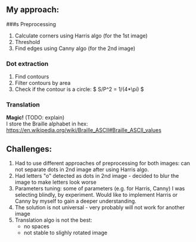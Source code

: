 ## My approach:
###s Preprocessing
1. Calculate corners using Harris algo (for the 1st image)
2. Threshold
3. Find edges using Canny algo (for the 2nd image)

### Dot extraction
1. Find contours
2. Filter contours by area 
3. Check if the contour is a circle: $ S/P^2 = 1/(4*\pi) $

### Translation
**Magic!** (TODO: explain)<br>
I store the Braille alphabet in hex: https://en.wikipedia.org/wiki/Braille_ASCII#Braille_ASCII_values

## Challenges:
1. Had to use different approaches of preprocessing for both images: can not separate dots in 2nd image after using Harris algo.
2. Had letters "o" detected as dots in 2nd image - decided to blur the image to make letters look worse
2. Parameters tuning: some of parameters (e.g. for Harris, Canny) I was selecting blindly, by experiment. Would like to implement Harris or Canny by myself to gain a deeper understanding.
3. The solution is not universal - very probably will not work for another image
2. Translation algo is not the best:
    - no spaces
    - not stable to slighly rotated image
